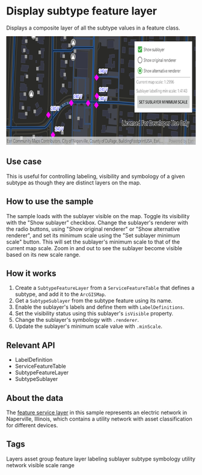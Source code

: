 # Display subtype feature layer

Displays a composite layer of all the subtype values in a feature class.

![Display subtype feature layer app](display-subtype-feature-layer.png)

## Use case

This is useful for controlling labeling, visibility and symbology of a given subtype as though they are distinct layers on the map.

## How to use the sample

The sample loads with the sublayer visible on the map. Toggle its visibility with the "Show sublayer" checkbox. Change the sublayer's renderer with the radio buttons, using "Show original renderer" or "Show alternative renderer", and set its minimum scale using the "Set sublayer minimum scale" button. This will set the sublayer's minimum scale to that of the current map scale. Zoom in and out to see the sublayer become visible based on its new scale range.

## How it works

1. Create a `SubtypeFeatureLayer` from a `ServiceFeatureTable` that defines a subtype, and add it to the `ArcGISMap`.
2. Get a `SubtypeSublayer` from the subtype feature using its name.
3. Enable the sublayer's labels and define them with `LabelDefinitions`.
4. Set the visibility status using this sublayer's `isVisible` property.
5. Change the sublayer's symbology with `.renderer`.
6. Update the sublayer's minimum scale value with `.minScale`.
 
## Relevant API

* LabelDefinition
* ServiceFeatureTable
* SubtypeFeatureLayer
* SubtypeSublayer

## About the data

The [feature service layer](https://sampleserver7.arcgisonline.com/arcgis/rest/services/UtilityNetwork/NapervilleElectric/FeatureServer/100) in this sample represents an electric network in Naperville, Illinois, which contains a utility network with asset classification for different devices.

## Tags
Layers
asset group
feature layer
labeling
sublayer
subtype
symbology
utility network
visible scale range
